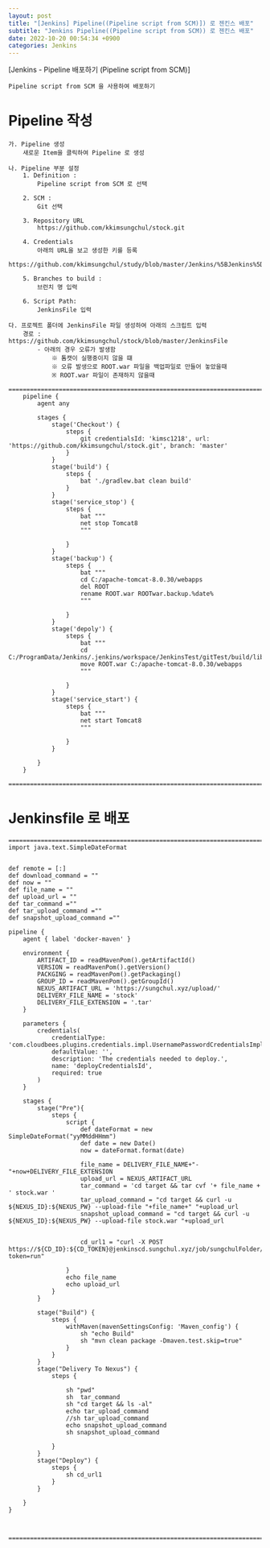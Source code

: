 ```yaml
---
layout: post
title: "[Jenkins] Pipeline((Pipeline script from SCM)]) 로 젠킨스 배포"
subtitle: "Jenkins Pipeline((Pipeline script from SCM)) 로 젠킨스 배포"
date: 2022-10-20 00:54:34 +0900
categories: Jenkins
---
```

[Jenkins - Pipeline 배포하기 (Pipeline script from SCM)]
	
	Pipeline script from SCM 을 사용하여 배포하기
	

# Pipeline 작성
	가. Pipeline 생성
		새로운 Item을 클릭하여 Pipeline 로 생성

	나. Pipeline 부분 설정
		1. Definition : 
			Pipeline script from SCM 로 선택
		
		2. SCM : 
			Git 선택
		
		3. Repository URL 
			https://github.com/kkimsungchul/stock.git
		
		4. Credentials
			아래의 URL을 보고 생성한 키를 등록
			https://github.com/kkimsungchul/study/blob/master/Jenkins/%5BJenkins%5D%20credentials%20%EB%93%B1%EB%A1%9D%20%EB%B0%8F%20%EC%82%AC%EC%9A%A9.txt
		
		5. Branches to build : 
			브런치 명 입력
			
		6. Script Path: 
			JenkinsFile 입력
		
	다. 프로젝트 폴더에 JenkinsFile 파일 생성하여 아래의 스크립트 입력
		경로 : https://github.com/kkimsungchul/stock/blob/master/JenkinsFile
			- 아래의 경우 오류가 발생함
				※ 톰캣이 실행중이지 않을 떄
				※ 오류 발생으로 ROOT.war 파일을 백업파일로 만들어 놓았을때
				※ ROOT.war 파일이 존재하지 않을때
		==================================================================================================================================================
		pipeline {
			agent any

			stages {
				stage('Checkout') {
					steps {
						git credentialsId: 'kimsc1218', url: 'https://github.com/kkimsungchul/stock.git', branch: 'master'
					}
				}	
				stage('build') {
					steps {
						bat './gradlew.bat clean build'
					}
				}
				stage('service_stop') {
					steps {
						bat """
						net stop Tomcat8
						"""
						
					}
				}
				stage('backup') {
					steps {
						bat """
						cd C:/apache-tomcat-8.0.30/webapps
						del ROOT
						rename ROOT.war ROOTwar.backup.%date%
						"""
						
					}
				}
				stage('depoly') {
					steps {
						bat """
						cd C:/ProgramData/Jenkins/.jenkins/workspace/JenkinsTest/gitTest/build/libs
						move ROOT.war C:/apache-tomcat-8.0.30/webapps
						"""
						
					}
				}
				stage('service_start') {
					steps {
						bat """
						net start Tomcat8
						"""
						
					}
				}		
				
			}
		}		
		==================================================================================================================================================


# Jenkinsfile 로 배포

	======================================================================================================
	import java.text.SimpleDateFormat


	def remote = [:]
	def download_command = ""
	def now = ""
	def file_name = ""
	def upload_url = ""
	def tar_command =""
	def tar_upload_command =""
	def snapshot_upload_command =""

	pipeline {
		agent { label 'docker-maven' }

		environment {
			ARTIFACT_ID = readMavenPom().getArtifactId()
			VERSION = readMavenPom().getVersion()
			PACKGING = readMavenPom().getPackaging() 
			GROUP_ID = readMavenPom().getGroupId()
			NEXUS_ARTIFACT_URL = 'https://sungchul.xyz/upload/'
			DELIVERY_FILE_NAME = 'stock'
			DELIVERY_FILE_EXTENSION = '.tar'        
		}
		
		parameters {
			credentials(
				credentialType: 'com.cloudbees.plugins.credentials.impl.UsernamePasswordCredentialsImpl',
				defaultValue: '',
				description: 'The credentials needed to deploy.',
				name: 'deployCredentialsId',
				required: true
			)
		}

		stages {
			stage("Pre"){
				steps {
					script {
						def dateFormat = new SimpleDateFormat("yyMMddHHmm")
						def date = new Date()
						now = dateFormat.format(date)

						file_name = DELIVERY_FILE_NAME+"-"+now+DELIVERY_FILE_EXTENSION
						upload_url = NEXUS_ARTIFACT_URL
						tar_command = 'cd target && tar cvf '+ file_name + ' stock.war '
						tar_upload_command = "cd target && curl -u ${NEXUS_ID}:${NEXUS_PW} --upload-file "+file_name+" "+upload_url 
						snapshot_upload_command = "cd target && curl -u ${NEXUS_ID}:${NEXUS_PW} --upload-file stock.war "+upload_url
						
						
						cd_url1 = "curl -X POST https://${CD_ID}:${CD_TOKEN}@jenkinscd.sungchul.xyz/job/sungchulFolder/job/stock/buildWithParameters?token=run"
						
					}
					echo file_name
					echo upload_url
				}
			}    
		
			stage("Build") {
				steps {
					withMaven(mavenSettingsConfig: 'Maven_config') {
						sh "echo Build"
						sh "mvn clean package -Dmaven.test.skip=true"
					}
				}
			}
			stage("Delivery To Nexus") {
				steps {
					
					sh "pwd"
					sh  tar_command
					sh "cd target && ls -al"
					echo tar_upload_command
					//sh tar_upload_command
					echo snapshot_upload_command
					sh snapshot_upload_command
					
				} 
			}
			stage("Deploy") {
				steps {
					sh cd_url1
				}
			}	        
			
		}
	}



	======================================================================================================
